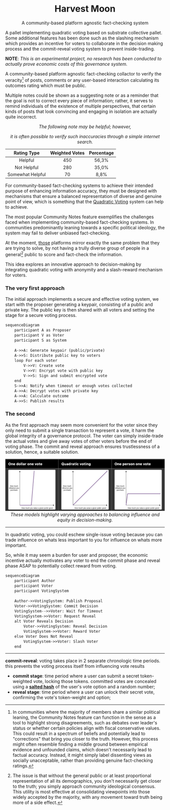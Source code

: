 <div align="center">

# Harvest Moon

A community-based platform agnostic fact-checking system

</div>

A pallet implementing quadratic voting based on substrate collective pallet. Some additional features has been done such as the slashing mechanism which provides an incentive for voters to collaborate in the decision making process and the commit-reveal voting system to prevent inside-trading.

<!-- Heads up to [pallet/voting](https://github.com/falcucci/harvest-moon/blob/main/pallets/voting) to see [tests](https://github.com/falcucci/harvest-moon/blob/main/pallets/voting/src/tests.rs) and implementation. -->

**NOTE**: _This is an experimental project, no research has been conducted to actually prove economic costs of this governance system._

A community-based platform agnostic fact-checking collactor to verify the veracity[^1] of posts, comments or any user-based interaction calculating its outcomes rating which must be public.

Multiple notes could be shown as a suggesting note or as a reminder that the goal is not to correct every piece of information; rather, it serves to remind individuals of the existence of multiple perspectives, that certain kinds of posts that look convincing and engaging in isolation are actually quite incorrect.

<div align="center">

<em>The following note may be helpful; however,

it is often possible to verify such inaccuracies through a simple internet search.</em>

|   Rating Type    | Weighted Votes | Percentage |
| :--------------: | :------------: | :--------: |
|     Helpful      |      450       |   56,3%    |
|   Not Helpful    |      280       |   35,0%    |
| Somewhat Helpful |       70       |    8,8%    |

</div>

For community-based fact-checking systems to achieve their intended purpose of enhancing information accuracy, they must be designed with mechanisms that ensure a balanced representation of diverse and genuine point of view, which is something that the [Quadratic Voting](https://papers.ssrn.com/sol3/papers.cfm?abstract_id=2003531) system can help to achieve.

The most popular Community Notes feature exemplifies the challenges faced when implementing community-based fact-checking systems. In communities predominantly leaning towards a specific political ideology, the system may fail to deliver unbiased fact-checking.

At the moment, [those](https://github.com/twitter/communitynotes/blob/main/documentation/about/challenges.md?plain=1#L20) platforms mirror exactly the same problem that they are trying to solve, by not having a trully diverse group of people in a general[^2] public to score and fact-check the information.

This idea explores an innovative approach to decision-making by integrating quadratic voting with anonymity and a slash-reward mechanism for voters.

### The very first approach

The initial approach implements a secure and effective voting system, we start with the proposer generating a keypair, consisting of a public and private key. The public key is then shared with all voters and setting the stage for a secure voting process.

```mermaid
sequenceDiagram
    participant A as Proposer
    participant V as Voter
    participant S as System

    A->>A: Generate keypair (public/private)
    A->>S: Distribute public key to voters
    loop For each voter
        V->>V: Create vote
        V->>V: Encrypt vote with public key
        V->>S: Sign and submit encrypted vote
    end
    S->>A: Notify when timeout or enough votes collected
    A->>A: Decrypt votes with private key
    A->>A: Calculate outcome
    A->>S: Publish results
```

### The second

As the first approach may seem more convenient for the voter since they only need to submit a single transaction to represent a vote, it harm the global integrity of a governance protocol. The voter can simply inside-trade the actual votes and give away votes of other voters before the end of voting phase. The commit and reveal approach ensures trustlessness of a solution, hence, a suitable solution.

<div align="center">
    <img src="./assets/quadratic.png" alt="Quadratic voting">
    <em>These models highlight varying approaches to balancing influence and equity in decision-making.</em>
</div>

---

In quadratic voting, you could eschew single-issue voting because you can trade influence on whats less important to you for influence on whats more important.

So, while it may seem a burden for user and proposer, the economic incentive actually motivates any voter to end the commit phase and reveal phase ASAP to potentially collect reward from voting.

```mermaid
sequenceDiagram
    participant Author
    participant Voter
    participant VotingSystem

    Author->>VotingSystem: Publish Proposal
    Voter->>VotingSystem: Commit Decision
    VotingSystem-->>Voter: Wait for Timeout
    VotingSystem->>Voter: Request Reveal
    alt Voter Reveals Decision
        Voter->>VotingSystem: Reveal Decision
        VotingSystem->>Voter: Reward Voter
    else Voter Does Not Reveal
        VotingSystem->>Voter: Slash Voter
    end
```

---

**commit-reveal**: voting takes place in 2 separate chronologic time periods. this prevents the voting process itself from influencing vote results

- **commit stage**: time period where a user can submit a secret token-weighted vote, locking those tokens. committed votes are concealed using a [**salted hash**](https://en.wikipedia.org/wiki/Salt_%28cryptography%29) of the user's vote option and a random number;
- **reveal stage**: time period where a user can unlock their secret vote, confirming the vote's token-weight and option;

[^1]: In communities where the majority of members share a similar political leaning, the Community Notes feature can function in the sense as a tool to highlight strong disagreements, such as debates over leader's status or whether certain policies align with fiscal conservative values. This could result in a spectrum of beliefs and potentially lead to "corrections" that bring you closer to the truth. However, this process might often resemble finding a middle ground between empirical evidence and unfounded claims, which doesn't necessarily lead to factual accuracy. Instead, it might simply label dissenting views as socially unacceptable, rather than providing genuine fact-checking ratings.
[^2]: The issue is that without the general public or at least proportional representation of all its demographics, you don't necessarily get closer to the truth; you simply approach community ideological consensus. This utility is most effective at consolidating viewpoints into those widely accepted by the majority, with any movement toward truth being more of a side effect.
